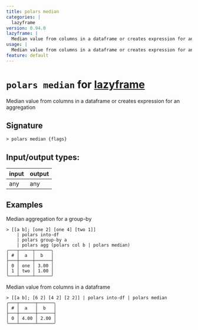 ```yaml
---
title: polars median
categories: |
  lazyframe
version: 0.94.0
lazyframe: |
  Median value from columns in a dataframe or creates expression for an aggregation
usage: |
  Median value from columns in a dataframe or creates expression for an aggregation
feature: default
---
```

<!-- This file is automatically generated. Please edit the command in https://github.com/nushell/nushell instead. -->

# `polars median` for [lazyframe](/commands/categories/lazyframe.md)

<div class='command-title'>Median value from columns in a dataframe or creates expression for an aggregation</div>

## Signature

```> polars median {flags} ```


## Input/output types:

| input | output |
| ----- | ------ |
| any   | any    |

## Examples

Median aggregation for a group-by
```nu
> [[a b]; [one 2] [one 4] [two 1]]
    | polars into-df
    | polars group-by a
    | polars agg (polars col b | polars median)
╭───┬─────┬──────╮
│ # │  a  │  b   │
├───┼─────┼──────┤
│ 0 │ one │ 3.00 │
│ 1 │ two │ 1.00 │
╰───┴─────┴──────╯

```

Median value from columns in a dataframe
```nu
> [[a b]; [6 2] [4 2] [2 2]] | polars into-df | polars median
╭───┬──────┬──────╮
│ # │  a   │  b   │
├───┼──────┼──────┤
│ 0 │ 4.00 │ 2.00 │
╰───┴──────┴──────╯

```

